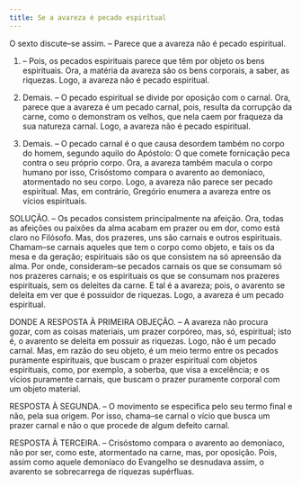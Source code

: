 ```yaml
---
title: Se a avareza é pecado espiritual
---
```


O sexto discute–se assim. – Parece que a avareza não é pecado espiritual.  

1. – Pois, os pecados espirituais parece que têm por objeto os bens espirituais. Ora, a matéria da avareza são os bens corporais, a saber, as riquezas. Logo, a avareza não é pecado espiritual.  

2. Demais. – O pecado espiritual se divide por oposição com o carnal. Ora, parece que a avareza é um pecado carnal, pois, resulta da corrupção da carne, como o demonstram os velhos, que nela caem por fraqueza da sua natureza carnal. Logo, a avareza não é pecado espiritual.  

3. Demais. – O pecado carnal é o que causa desordem também no corpo do homem, segundo aquilo do Apóstolo: O que comete fornicação peca contra o seu próprio corpo. Ora, a avareza também macula o corpo humano por isso, Crisóstomo compara o avarento ao demoníaco, atormentado no seu corpo. Logo, a avareza não parece ser pecado espiritual.  Mas, em contrário, Gregório enumera a avareza entre os vícios espirituais.  

SOLUÇÃO. – Os pecados consistem principalmente na afeição. Ora, todas as afeições ou paixões da alma acabam em prazer ou em dor, como está claro no Filósofo. Mas, dos prazeres, uns são carnais e outros espirituais. Chamam–se carnais aqueles que tem o corpo como objeto, e tais os da mesa e da geração; espirituais são os que consistem na só apreensão da alma. Por onde, consideram–se pecados carnais os que se consumam só nos prazeres carnais; e os espirituais os que se consumam nos prazeres espirituais, sem os deleites da carne. E tal é a avareza; pois, o avarento se deleita em ver que é possuidor de riquezas. Logo, a avareza é um pecado espiritual. 

DONDE A RESPOSTA À PRIMEIRA OBJEÇÃO. – A avareza não procura gozar, com as coisas materiais, um prazer corpóreo, mas, só, espiritual; isto é, o avarento se deleita em possuir as riquezas. Logo, não é um pecado carnal. Mas, em razão do seu objeto, é um meio termo entre os pecados puramente espirituais, que buscam o prazer espiritual com objetos espirituais, como, por exemplo, a soberba, que visa a excelência; e os vícios puramente carnais, que buscam o prazer puramente corporal com um objeto material.  

RESPOSTA À SEGUNDA. – O movimento se especifica pelo seu termo final e não, pela sua origem. Por isso, chama–se carnal o vício que busca um prazer carnal e não o que procede de algum defeito carnal.  

RESPOSTA À TERCEIRA. – Crisóstomo compara o avarento ao demoníaco, não por ser, como este, atormentado na carne, mas, por oposição. Pois, assim como aquele demoníaco do Evangelho se desnudava assim, o avarento se sobrecarrega de riquezas supérfluas.